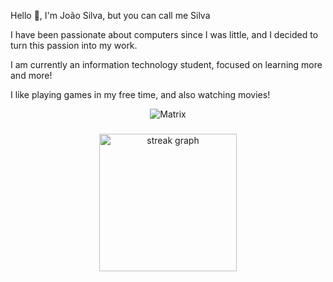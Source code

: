 Hello 👋, I'm João Silva, but you can call me Silva
<p>
I have been passionate about computers since I was little, and I decided to turn this passion into my work.
<p>
I am currently an information technology student, focused on learning more and more!

I like playing games in my free time, and also watching movies!
<div align="center">

  ![Matrix](https://github.com/Jaosivas/Jaosivas/assets/86584504/c47ca149-6efc-485c-8fad-4430ee14f935)

###

<div align="center">
  <img src="https://streak-stats.demolab.com?user=jaosivas&locale=en&mode=daily&theme=dark&hide_border=false&border_radius=5&order=3" height="220" alt="streak graph"  />
</div>

###
